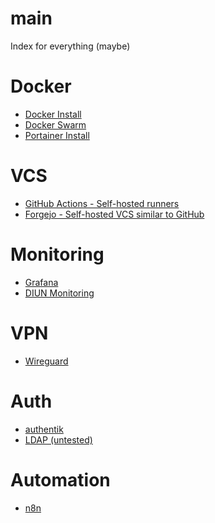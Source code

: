 <head>
  <link rel="shortcut icon" type="image/png" href="favicon.png?">
</head>

# main
Index for everything (maybe)

# Docker
- [Docker Install](/tutorials/setup/docker.md)
- [Docker Swarm](/tutorials/setup/docker-swarm.md)
- [Portainer Install](/tutorials/setup/portainer.md)

# VCS
- [GitHub Actions - Self-hosted runners](/tutorials/setup/github-runner.md)
- [Forgejo - Self-hosted VCS similar to GitHub](/tutorials/setup/forgejo.md)

# Monitoring
- [Grafana](/tutorials/setup/grafana.md)
- [DIUN Monitoring](/tutorials/setup/docker-image-update-notification.md)

# VPN
- [Wireguard](/tutorials/configuration/wireguard.md)

# Auth
- [authentik](/tutorials/setup/authentik.md)
- [LDAP (untested)](/tutorials/setup/ldap.md)

# Automation
- [n8n](/tutorials/setup/n8n.md)

